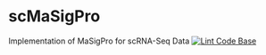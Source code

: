 # scMaSigPro
Implementation of MaSigPro for scRNA-Seq Data
[![Lint Code Base](https://github.com/spriyansh/scMaSigPro/actions/workflows/super-linter.yml/badge.svg)](https://github.com/spriyansh/scMaSigPro/actions/workflows/super-linter.yml)
